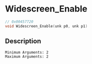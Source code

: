 # Widescreen_Enable
```c
// 0x00457720
void Widescreen_Enable(unk p0, unk p1)
```
## Description
```
Minimum Arguments: 2
Maximum Arguments: 2
```
